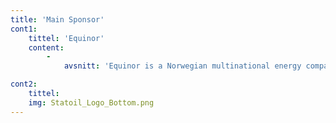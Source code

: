 ```yaml
---
title: 'Main Sponsor'
cont1:
    tittel: 'Equinor'
    content:
        -
            avsnitt: 'Equinor is a Norwegian multinational energy company with 21,000 employees developing oil, gas, wind and solar energy in more than 30 countries. Equinor is the largest operator in Norway, one of the world’s largest offshore operators, and a growing force in renewables. Equinor has a great focus on digitalization and new technology, and have numerous robotic systems for offshore use, including remotely operated vehicles (ROV’s), autonomous underwater vehicles (AUV’s), and the hybrid between the aforementioned vehicles - underwater intervention drones (UID’s).'

cont2:
    tittel: 
    img: Statoil_Logo_Bottom.png
---
```


